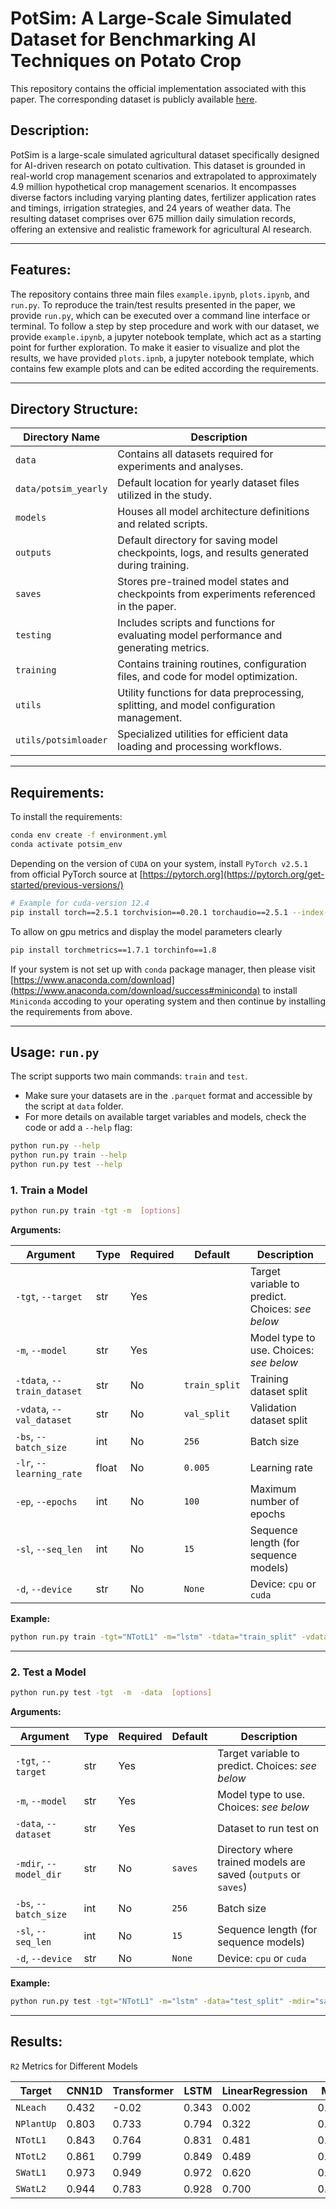 # PotSim: A Large-Scale Simulated Dataset for Benchmarking AI Techniques on Potato Crop

This repository contains the official implementation associated with this paper. The corresponding dataset is publicly available [here](https://doi.org/10.7910/DVN/GQMDOV).

## Description:

PotSim is a large-scale simulated agricultural dataset specifically designed for AI-driven research on potato cultivation. This dataset is grounded in real-world crop management scenarios and extrapolated to approximately 4.9 million hypothetical crop management scenarios. It encompasses diverse factors including varying planting dates, fertilizer application rates and timings, irrigation strategies, and 24 years of weather data. The resulting dataset comprises over 675 million daily simulation records, offering an extensive and realistic framework for agricultural AI research.

---

## Features:

The repository contains three main files `example.ipynb`, `plots.ipynb`, and `run.py`. To reproduce the train/test results presented in the paper, we provide `run.py`, which can be executed over a command line interface or terminal. To follow a step by step procedure and work with our dataset, we provide `example.ipynb`, a jupyter notebook template, which act as a starting point for further exploration. To make it easier to visualize and plot the results, we have provided `plots.ipnb`, a jupyter notebook template, which contains few example plots and can be edited according the requirements.

---



## Directory Structure:

| Directory Name              | Description                                                                                  |
|-----------------------------|----------------------------------------------------------------------------------------------|
| `data`                      | Contains all datasets required for experiments and analyses.                                 |
| `data/potsim_yearly`        | Default location for yearly dataset files utilized in the study.                             |
| `models`                    | Houses all model architecture definitions and related scripts.                               |
| `outputs`                   | Default directory for saving model checkpoints, logs, and results generated during training. |
| `saves`                     | Stores pre-trained model states and checkpoints from experiments referenced in the paper.    |
| `testing`                   | Includes scripts and functions for evaluating model performance and generating metrics.      |
| `training`                  | Contains training routines, configuration files, and code for model optimization.            |
| `utils`                     | Utility functions for data preprocessing, splitting, and model configuration management.     |
| `utils/potsimloader`        | Specialized utilities for efficient data loading and processing workflows.                   |



----

## Requirements:

To install the requirements:

```bash
conda env create -f environment.yml
conda activate potsim_env
```

Depending on the version of `CUDA` on your system, install `PyTorch v2.5.1` from official PyTorch source at [https://pytorch.org](https://pytorch.org/get-started/previous-versions/)

```bash
# Example for cuda-version 12.4
pip install torch==2.5.1 torchvision==0.20.1 torchaudio==2.5.1 --index-url https://download.pytorch.org/whl/cu124
```

To allow on gpu metrics and display the model parameters clearly

```bash
pip install torchmetrics==1.7.1 torchinfo==1.8
```

If your system is not set up with `conda` package manager, then please visit [https://www.anaconda.com/download](https://www.anaconda.com/download/success#miniconda) to install `Miniconda` accoding to your operating system and then continue by installing the requirements from above.




----

## Usage: `run.py`

The script supports two main commands: `train` and `test`.

- Make sure your datasets are in the `.parquet` format and accessible by the script at `data` folder.
- For more details on available target variables and models, check the code or add a `--help` flag:

```bash
python run.py --help
python run.py train --help
python run.py test --help
```

### 1. Train a Model

```bash
python run.py train -tgt -m  [options]
```

**Arguments:**

| Argument                    | Type  | Required | Default       | Description                                      |
| --------------------------- | ----- | -------- | ------------- | ------------------------------------------------ |
| `-tgt`, `--target`          | str   | Yes      |               | Target variable to predict. Choices: _see below_ |
| `-m`, `--model`             | str   | Yes      |               | Model type to use. Choices: _see below_          |
| `-tdata`, `--train_dataset` | str   | No       | `train_split` | Training dataset split                           |
| `-vdata`, `--val_dataset`   | str   | No       | `val_split`   | Validation dataset split                         |
| `-bs`, `--batch_size`       | int   | No       | `256`         | Batch size                                       |
| `-lr`, `--learning_rate`    | float | No       | `0.005`       | Learning rate                                    |
| `-ep`, `--epochs`           | int   | No       | `100`         | Maximum number of epochs                         |
| `-sl`, `--seq_len`          | int   | No       | `15`          | Sequence length (for sequence models)            |
| `-d`, `--device`            | str   | No       | `None`        | Device: `cpu` or `cuda`                          |

**Example:**

```bash
python run.py train -tgt="NTotL1" -m="lstm" -tdata="train_split" -vdata="val_split" -bs=256 -lr=0.001 -ep=10 -sl=15 -d="cuda"
```

---

### 2. Test a Model

```bash
python run.py test -tgt  -m  -data  [options]
```

**Arguments:**

| Argument               | Type | Required | Default | Description                                                     |
| ---------------------- | ---- | -------- | ------- | --------------------------------------------------------------- |
| `-tgt`, `--target`     | str  | Yes      |         | Target variable to predict. Choices: _see below_                |
| `-m`, `--model`        | str  | Yes      |         | Model type to use. Choices: _see below_                         |
| `-data`, `--dataset`   | str  | Yes      |         | Dataset to run test on                                          |
| `-mdir`, `--model_dir` | str  | No       | `saves` | Directory where trained models are saved (`outputs` or `saves`) |
| `-bs`, `--batch_size`  | int  | No       | `256`   | Batch size                                                      |
| `-sl`, `--seq_len`     | int  | No       | `15`    | Sequence length (for sequence models)                           |
| `-d`, `--device`       | str  | No       | `None`  | Device: `cpu` or `cuda`                                         |

**Example:**

```bash
python run.py test -tgt="NTotL1" -m="lstm" -data="test_split" -mdir="saves" -bs=256 -sl=15 -d="cuda"
```

---

## Results:

`R2` Metrics for Different Models

| Target   | CNN1D | Transformer | LSTM  | LinearRegression | MLP   | TCN   |
| -------- | ----- | ----------- | ----- | ---------------- | ----- | ----- |
| `NLeach`   | 0.432 | -0.02       | 0.343 | 0.002            | 0.014 | 0.265 |
| `NPlantUp` | 0.803 | 0.733       | 0.794 | 0.322            | 0.753 | 0.791 |
| `NTotL1`   | 0.843 | 0.764       | 0.831 | 0.481            | 0.779 | 0.823 |
| `NTotL2`   | 0.861 | 0.799       | 0.849 | 0.489            | 0.792 | 0.843 |
| `SWatL1`   | 0.973 | 0.949       | 0.972 | 0.620            | 0.841 | 0.950 |
| `SWatL2`   | 0.944 | 0.783       | 0.928 | 0.700            | 0.816 | 0.914 |
